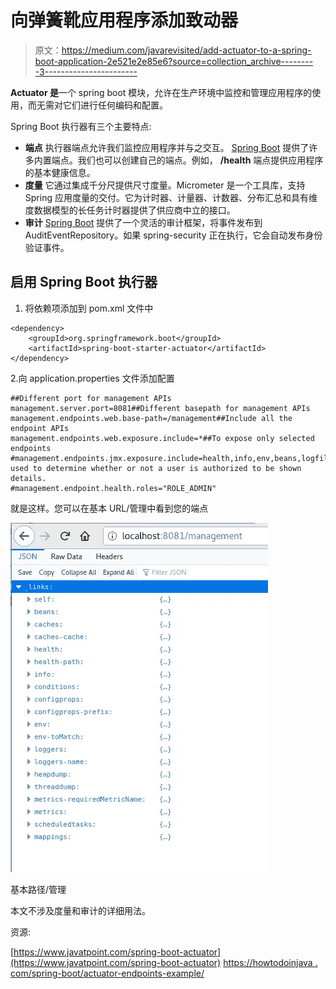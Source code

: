 # 向弹簧靴应用程序添加致动器

> 原文：<https://medium.com/javarevisited/add-actuator-to-a-spring-boot-application-2e521e2e85e6?source=collection_archive---------3----------------------->

**Actuator 是**一个 spring boot 模块，允许在生产环境中监控和管理应用程序的使用，而无需对它们进行任何编码和配置。

Spring Boot 执行器有三个主要特点:

*   **端点**
    执行器端点允许我们监控应用程序并与之交互。 [Spring Boot](/javarevisited/10-free-spring-boot-tutorials-and-courses-for-java-developers-53dfe084587e) 提供了许多内置端点。我们也可以创建自己的端点。例如， **/health** 端点提供应用程序的基本健康信息。
*   **度量**
    它通过集成千分尺提供尺寸度量。Micrometer 是一个工具库，支持 Spring 应用度量的交付。它为计时器、计量器、计数器、分布汇总和具有维度数据模型的长任务计时器提供了供应商中立的接口。
*   **审计**
    [Spring Boot](/javarevisited/top-10-courses-to-learn-spring-boot-in-2020-best-of-lot-6ffce88a1b6e?source=---------39------------------) 提供了一个灵活的审计框架，将事件发布到 AuditEventRepository。如果 spring-security 正在执行，它会自动发布身份验证事件。

## 启用 Spring Boot 执行器

1.  将依赖项添加到 pom.xml 文件中

```
<dependency>
    <groupId>org.springframework.boot</groupId>
    <artifactId>spring-boot-starter-actuator</artifactId>
</dependency>
```

2.向 application.properties 文件添加配置

```
##Different port for management APIs
management.server.port=8081##Different basepath for management APIs
management.endpoints.web.base-path=/management##Include all the endpoint APIs
management.endpoints.web.exposure.include=*##To expose only selected endpoints
#management.endpoints.jmx.exposure.include=health,info,env,beans,logfiles,loggers,prometheus,threaddump##Roles used to determine whether or not a user is authorized to be shown details.
#management.endpoint.health.roles="ROLE_ADMIN"
```

就是这样。您可以在基本 URL/管理中看到您的端点

[![](img/0c767f2566485b33434827615e907315.png)](https://www.java67.com/2017/11/top-5-free-core-spring-mvc-courses-learn-online.html)

基本路径/管理

本文不涉及度量和审计的详细用法。

资源:

[https://www.javatpoint.com/spring-boot-actuator](https://www.javatpoint.com/spring-boot-actuator)
[https://howtodoinjava . com/spring-boot/actuator-endpoints-example/](https://howtodoinjava.com/spring-boot/actuator-endpoints-example/)